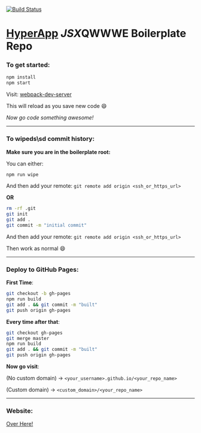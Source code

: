 [![Build Status](https://travis-ci.org/selfup/hyperapp-one.svg?branch=master)](https://travis-ci.org/selfup/hyperapp-one)

# [HyperApp](https://github.com/hyperapp/hyperapp) *JSX*QWWWE Boilerplate Repo

### To get started:

```bash
npm install
npm start
```

Visit: [webpack-dev-server](http://localhost:8080/webpack-dev-server/index.html)

This will reload as you save new code :smile:

*Now go code something awesome!*

***

### To wipeds\sd commit history:

**Make sure you are in the boilerplate root:**

You can either:

```bash
npm run wipe
```

And then add your remote: `git remote add origin <ssh_or_https_url>`

**OR** 

```bash
rm -rf .git
git init
git add .
git commit -m "initial commit"
```

And then add your remote: `git remote add origin <ssh_or_https_url>`

Then work as normal :smile:

***

### Deploy to GitHub Pages:

**First Time**:

```bash
git checkout -b gh-pages
npm run build
git add . && git commit -m "built"
git push origin gh-pages
```

**Every time after that**:

```bash
git checkout gh-pages
git merge master
npm run build
git add . && git commit -m "built"
git push origin gh-pages
```

**Now go visit**:

(No custom domain) -> `<your_username>.github.io/<your_repo_name>`

(Custom domain) -> `<custom_domain>/<your_repo_name>`

***

### Website:

[Over Here!](http://selfup.github.io/hyperapp-one)
